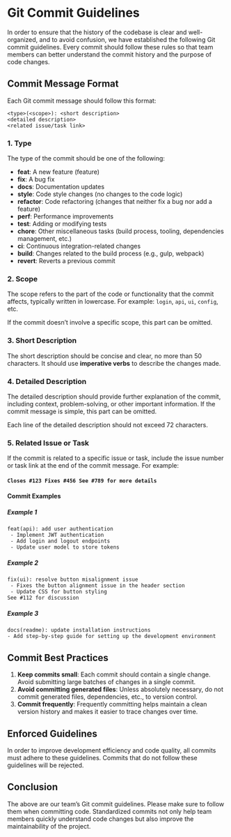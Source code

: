 # Git Commit Guidelines

In order to ensure that the history of the codebase is clear and well-organized, and to avoid confusion, we have established the following Git commit guidelines. Every commit should follow these rules so that team members can better understand the commit history and the purpose of code changes.

## Commit Message Format

Each Git commit message should follow this format:

```text
<type>(<scope>): <short description>
<detailed description>
<related issue/task link>
```

### 1. Type

The type of the commit should be one of the following:

- **feat**: A new feature (feature)
- **fix**: A bug fix
- **docs**: Documentation updates
- **style**: Code style changes (no changes to the code logic)
- **refactor**: Code refactoring (changes that neither fix a bug nor add a feature)
- **perf**: Performance improvements
- **test**: Adding or modifying tests
- **chore**: Other miscellaneous tasks (build process, tooling, dependencies management, etc.)
- **ci**: Continuous integration-related changes
- **build**: Changes related to the build process (e.g., gulp, webpack)
- **revert**: Reverts a previous commit

### 2. Scope

The scope refers to the part of the code or functionality that the commit affects, typically written in lowercase. For example: `login`, `api`, `ui`, `config`, etc.

If the commit doesn’t involve a specific scope, this part can be omitted.

### 3. Short Description

The short description should be concise and clear, no more than 50 characters. It should use **imperative verbs** to describe the changes made.

### 4. Detailed Description

The detailed description should provide further explanation of the commit, including context, problem-solving, or other important information. If the commit message is simple, this part can be omitted.

Each line of the detailed description should not exceed 72 characters.

### 5. Related Issue or Task

If the commit is related to a specific issue or task, include the issue number or task link at the end of the commit message. For example:

#### `Closes #123 Fixes #456 See #789 for more details`

#### Commit Examples

##### Example 1
```text
feat(api): add user authentication
 - Implement JWT authentication
 - Add login and logout endpoints
 - Update user model to store tokens
```

##### Example 2
```text
fix(ui): resolve button misalignment issue
 - Fixes the button alignment issue in the header section
 - Update CSS for button styling
See #112 for discussion

```
##### Example 3
```text
docs(readme): update installation instructions
- Add step-by-step guide for setting up the development environment
```

## Commit Best Practices

1. **Keep commits small**: Each commit should contain a single change. Avoid submitting large batches of changes in a single commit.
2. **Avoid committing generated files**: Unless absolutely necessary, do not commit generated files, dependencies, etc., to version control.
3. **Commit frequently**: Frequently committing helps maintain a clean version history and makes it easier to trace changes over time.

## Enforced Guidelines

In order to improve development efficiency and code quality, all commits must adhere to these guidelines. Commits that do not follow these guidelines will be rejected.

## Conclusion

The above are our team’s Git commit guidelines. Please make sure to follow them when committing code. Standardized commits not only help team members quickly understand code changes but also improve the maintainability of the project.
